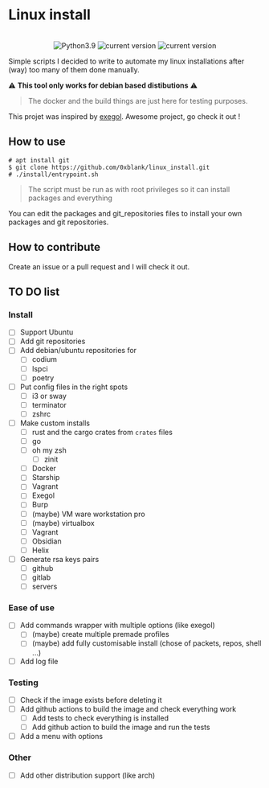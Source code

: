 #   Linux install

<div align="center">
    <br>
    <img alt="Python3.9" src="https://img.shields.io/badge/Python-3.9+-informational">
    <img alt="current version" src="https://img.shields.io/badge/debian-supported-success">
    <img alt="current version" src="https://img.shields.io/badge/ubuntu-supported-success">
    </br>
</div>

Simple scripts I decided to write to automate my linux installations after (way) too many of them done manually.

:warning: **This tool only works for debian based distibutions** :warning:

> The docker and the build things are just here for testing purposes.

This projet was inspired by [exegol](https://github.com/ThePorgs/Exegol). Awesome project, go check it out !

##  How to use

```
# apt install git
$ git clone https://github.com/0xblank/linux_install.git
# ./install/entrypoint.sh
```

> The script must be run as with root privileges so it can install packages and everything

You can edit the packages and git_repositories files to install your own packages and git repositories.

##  How to contribute

Create an issue or a pull request and I will check it out.

##  TO DO list

### Install

- [ ] Support Ubuntu
- [ ] Add git repositories
- [ ] Add debian/ubuntu repositories for
    - [ ] codium
    - [ ] lspci
    - [ ] poetry
- [ ] Put config files in the right spots
    - [ ] i3 or sway
    - [ ] terminator
    - [ ] zshrc
- [ ] Make custom installs
    - [ ] rust and the cargo crates from `crates` files
    - [ ] go
    - [ ] oh my zsh
        - [ ] zinit
    - [ ] Docker
    - [ ] Starship
    - [ ] Vagrant
    - [ ] Exegol
    - [ ] Burp
    - [ ] (maybe) VM ware workstation pro
    - [ ] (maybe) virtualbox
    - [ ] Vagrant
    - [ ] Obsidian
    - [ ] Helix
- [ ] Generate rsa keys pairs
    - [ ] github
    - [ ] gitlab
    - [ ] servers

### Ease of use

- [ ] Add commands wrapper with multiple options (like exegol)
    - [ ] (maybe) create multiple premade profiles
    - [ ] (maybe) add fully customisable install (chose of packets, repos, shell ...)
- [ ] Add log file

### Testing

- [ ] Check if the image exists before deleting it
- [ ] Add github actions to build the image and check everything work
    - [ ] Add tests to check everything is installed
    - [ ] Add github action to build the image and run the tests
- [ ] Add a menu with options

### Other

- [ ] Add other distribution support (like arch)
